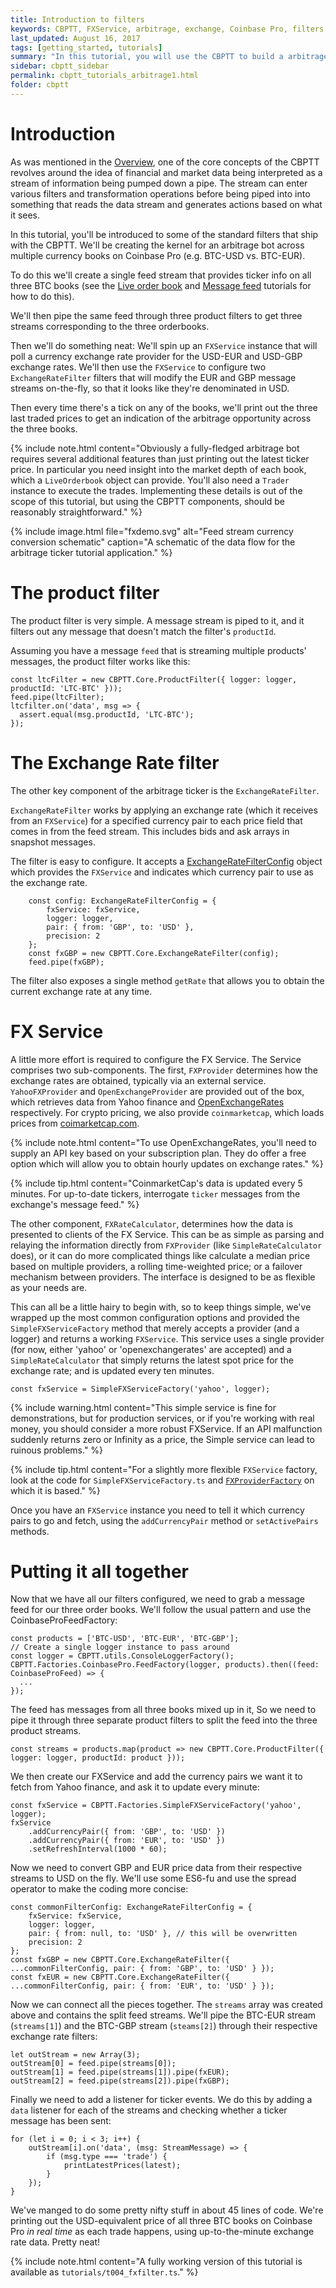 ```yaml
---
title: Introduction to filters
keywords: CBPTT, FXService, arbitrage, exchange, Coinbase Pro, filters
last_updated: August 16, 2017
tags: [getting_started, tutorials]
summary: "In this tutorial, you will use the CBPTT to build a arbitrage ticker tape for three Coinbase Pro order books"
sidebar: cbptt_sidebar
permalink: cbptt_tutorials_arbitrage1.html
folder: cbptt
---
```


# Introduction

As was mentioned in the [Overview](cbptt_about.html), one of the core concepts of the CBPTT revolves around the idea of financial
and market data being interpreted as a stream of information being pumped down a pipe. The stream can enter various filters
and transformation operations before being piped into into something that reads the data stream and generates actions based
on what it sees.

In this tutorial, you'll be introduced to some of the standard filters that ship with the CBPTT. We'll be creating the kernel
for an arbitrage bot across multiple currency books on Coinbase Pro (e.g. BTC-USD vs. BTC-EUR).

To do this we'll create a single feed stream that provides ticker info on all three BTC books (see the [Live order book](cbptt_tutorials_liveorderbook.html) and [Message feed](cbptt_tutorials_feed.md) tutorials for how to do this).

We'll then pipe the same feed through three product filters to get three streams corresponding to the three orderbooks.

Then we'll do something neat: We'll spin up an `FXService` instance that will poll a currency exchange rate provider
for the USD-EUR and USD-GBP exchange rates. We'll then use the `FXService` to configure two `ExchangeRateFilter` filters that
 will modify the EUR and GBP message streams on-the-fly, so that it looks like they're denominated in USD.

Then every time there's a tick on any of the books, we'll print out the three last traded prices to get an indication
of the arbitrage opportunity across the three books.

{% include note.html content="Obviously a fully-fledged arbitrage bot requires several additional features than just printing out the latest ticker price. In particular you need insight into the market depth of each book, which a `LiveOrderbook` object can provide. You'll also need a `Trader` instance to execute the trades. Implementing these details is out of the scope of this tutorial, but using the CBPTT components, should be reasonably straightforward." %}

{% include image.html file="fxdemo.svg" alt="Feed stream currency conversion schematic" caption="A schematic of the data flow for the arbitrage ticker tutorial application." %}

# The product filter

The product filter is very simple. A message stream is piped to it, and it filters out any message
that doesn't match the filter's `productId`.

Assuming you have a message `feed` that is streaming multiple products' messages, the product filter works
like this:

    const ltcFilter = new CBPTT.Core.ProductFilter({ logger: logger, productId: 'LTC-BTC' }));
    feed.pipe(ltcFilter);
    ltcfilter.on('data', msg => {
      assert.equal(msg.productId, 'LTC-BTC');
    });

# The Exchange Rate filter

The other key component of the arbitrage ticker is the `ExchangeRateFilter`.

`ExchangeRateFilter` works by applying an exchange rate (which it receives from an `FXService`) for a specified
currency pair to each price field that comes in from the feed stream. This includes bids and ask arrays in snapshot messages.

The filter is easy to configure. It accepts a [ExchangeRateFilterConfig](apiref/interfaces/_core_exchangeratefilter_.exchangeratefilterconfig.html) object which provides the `FXService` and indicates which currency pair to use as the exchange rate.

        const config: ExchangeRateFilterConfig = {
            fxService: fxService,
            logger: logger,
            pair: { from: 'GBP', to: 'USD' },
            precision: 2
        };
        const fxGBP = new CBPTT.Core.ExchangeRateFilter(config);
        feed.pipe(fxGBP);

The filter also exposes a single method `getRate` that allows you to obtain the current exchange rate at any time.

# FX Service

A little more effort is required to configure the FX Service. The Service comprises two sub-components. The first, `FXProvider`
 determines how the exchange rates are obtained, typically via an external service. `YahooFXProvider` and `OpenExchangeProvider`
 are provided out of the box, which retrieves data from Yahoo finance and [OpenExchangeRates](http://openExchangeRates.org) respectively. For crypto pricing, we also provide `coinmarketcap`,
 which loads prices from [coimarketcap.com](https://coimarketcap.com).

 {% include note.html content="To use OpenExchangeRates, you'll need to supply an API key based on your subscription plan. They do offer a free option which will allow you to obtain hourly updates on exchange rates." %}


 {% include tip.html content="CoinmarketCap's data is updated every 5 minutes. For up-to-date tickers, interrogate `ticker` messages from the exchange's message feed." %}

 The other component, `FXRateCalculator`, determines how the data is presented to clients of the FX Service. This can be as simple
  as parsing and relaying the information directly from `FXProvider` (like `SimpleRateCalculator` does), or it can do more complicated
  things like calculate a median price based on multiple providers, a rolling time-weighted price; or a failover mechanism between providers. The interface is designed to be as flexible as your needs are.

This can all be a little hairy to begin with, so to keep things simple, we've wrapped up the most common configuration options
and provided the `SimpleFXServiceFactory` method that merely accepts a provider (and a logger) and returns a working `FXService`.
 This service uses a single provider (for now, either 'yahoo' or 'openexchangerates' are accepted) and a `SimpleRateCalculator`
 that simply returns the latest spot price for the exchange rate; and is updated every ten minutes.

    const fxService = SimpleFXServiceFactory('yahoo', logger);

{% include warning.html content="This simple service is fine for demonstrations, but for production services, or if you're working with real money, you should consider a more robust FXService. If an API malfunction suddenly returns zero or Infinity as a price, the Simple service can lead to ruinous problems." %}

{% include tip.html content="For a slightly more flexible `FXService` factory, look at the code for `SimpleFXServiceFactory.ts` and [`FXProviderFactory`](apiref/modules/_src_factories_fxservicefactories_.html#fxproviderfactory) on which it is based." %}

Once you have an `FXService` instance you need to tell it which currency pairs to go and fetch, using the `addCurrencyPair` method or `setActivePairs` methods.

# Putting it all together

Now that we have all our filters configured, we need to grab a message feed for our three order books. We'll follow the usual pattern
and use the CoinbaseProFeedFactory:

    const products = ['BTC-USD', 'BTC-EUR', 'BTC-GBP'];
    // Create a single logger instance to pass around
    const logger = CBPTT.utils.ConsoleLoggerFactory();
    CBPTT.Factories.CoinbasePro.FeedFactory(logger, products).then((feed: CoinbaseProFeed) => {
      ...
    });

The feed has messages from all three books mixed up in it, So we need to pipe it through three separate product filters to
 split the feed into the three product streams.

    const streams = products.map(product => new CBPTT.Core.ProductFilter({ logger: logger, productId: product }));

We then create our FXService and add the currency pairs we want it to fetch from Yahoo finance, and ask it to update every minute:

    const fxService = CBPTT.Factories.SimpleFXServiceFactory('yahoo', logger);
    fxService
        .addCurrencyPair({ from: 'GBP', to: 'USD' })
        .addCurrencyPair({ from: 'EUR', to: 'USD' })
        .setRefreshInterval(1000 * 60);

Now we need to convert GBP and EUR price data from their respective streams to USD on the fly. We'll use some ES6-fu and use the spread operator to make the coding more concise:

    const commonFilterConfig: ExchangeRateFilterConfig = {
        fxService: fxService,
        logger: logger,
        pair: { from: null, to: 'USD' }, // this will be overwritten
        precision: 2
    };
    const fxGBP = new CBPTT.Core.ExchangeRateFilter({ ...commonFilterConfig, pair: { from: 'GBP', to: 'USD' } });
    const fxEUR = new CBPTT.Core.ExchangeRateFilter({ ...commonFilterConfig, pair: { from: 'EUR', to: 'USD' } });

Now we can connect all the pieces together. The `streams` array was created above and contains the split feed streams.
We'll pipe the BTC-EUR stream (`streams[1]`) and the BTC-GBP stream (`steams[2]`) through their respective exchange rate filters:

    let outStream = new Array(3);
    outStream[0] = feed.pipe(streams[0]);
    outStream[1] = feed.pipe(streams[1]).pipe(fxEUR);
    outStream[2] = feed.pipe(streams[2]).pipe(fxGBP);

Finally we need to add a listener for ticker events. We do this by adding a `data` listener for each of the streams and
checking whether a ticker message has been sent:

    for (let i = 0; i < 3; i++) {
        outStream[i].on('data', (msg: StreamMessage) => {
            if (msg.type === 'trade') {
                printLatestPrices(latest);
            }
        });
    }

We've manged to do some pretty nifty stuff in about 45 lines of code. We're printing out the USD-equivalent
price of all three BTC books on Coinbase Pro *in real time* as each trade happens, using up-to-the-minute exchange rate data. Pretty neat!

{% include note.html content="A fully working version of this tutorial is available as `tutorials/t004_fxfilter.ts`." %}
